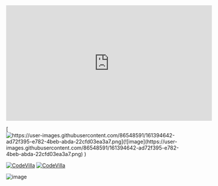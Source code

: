 <p align="center">
<iframe width="560" height="315" src="https://www.youtube.com/embed/ppb0M-ABv48" title="YouTube video player" frameborder="0" allow="accelerometer; autoplay; clipboard-write; encrypted-media; gyroscope; picture-in-picture" allowfullscreen></iframe>
</p>

[![https://user-images.githubusercontent.com/86548591/161394642-ad72f395-e782-4beb-abda-22cfd03ea3a7.png](![image](https://user-images.githubusercontent.com/86548591/161394642-ad72f395-e782-4beb-abda-22cfd03ea3a7.png)
)](https://www.youtube.com/watch?v=ppb0M-ABv48)
 
 
 
 [![CodeVilla](https://yt-embed.herokuapp.com/embed?v=ppb0M-ABv48)](https://www.youtube.com/watch?v=ppb0M-ABv48 "CodeVilla")
 [![CodeVilla](https://user-images.githubusercontent.com/86548591/161394642-ad72f395-e782-4beb-abda-22cfd03ea3a7.png)](https://www.youtube.com/watch?v=ppb0M-ABv48 "CodeVilla")

![image](https://user-images.githubusercontent.com/86548591/161394897-662c902d-2c2f-4e90-92f4-04d9e22b3b98.png)
